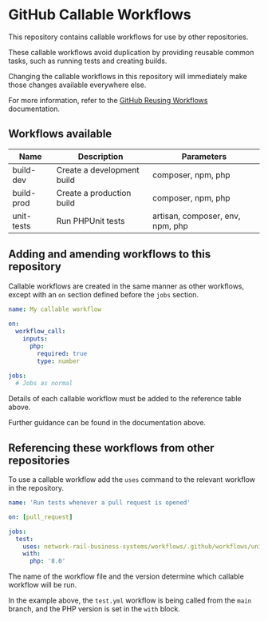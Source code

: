 # GitHub Callable Workflows

This repository contains callable workflows for use by other repositories.

These callable workflows avoid duplication by providing reusable common tasks, such as running tests and creating builds.

Changing the callable workflows in this repository will immediately make those changes available everywhere else.

For more information, refer to the [GitHub Reusing Workflows](https://docs.github.com/en/actions/using-workflows/reusing-workflows) documentation.

## Workflows available

| Name       | Description                 | Parameters                       |
|------------|-----------------------------|----------------------------------|
| build-dev  | Create a development build  | composer, npm, php               |
| build-prod | Create a production build   | composer, npm, php               |
| unit-tests | Run PHPUnit tests           | artisan, composer, env, npm, php |

## Adding and amending workflows to this repository

Callable workflows are created in the same manner as other workflows, except with an `on` section defined before the `jobs` section.

```yaml
name: My callable workflow
  
on:
  workflow_call:
    inputs:
      php:
        required: true
        type: number
        
jobs:
  # Jobs as normal
```

Details of each callable workflow must be added to the reference table above.

Further guidance can be found in the documentation above.

## Referencing these workflows from other repositories

To use a callable workflow add the `uses` command to the relevant workflow in the repository.

```yaml
name: 'Run tests whenever a pull request is opened'

on: [pull_request]

jobs:
  test:
    uses: network-rail-business-systems/workflows/.github/workflows/unit-tests.yml@main
    with:
      php: '8.0'
```

The name of the workflow file and the version determine which callable workflow will be run.

In the example above, the `test.yml` workflow is being called from the `main` branch, and the PHP version is set in the `with` block.
